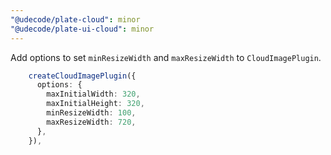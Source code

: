 ```yaml
---
"@udecode/plate-cloud": minor
"@udecode/plate-ui-cloud": minor
---
```


Add options to set `minResizeWidth` and `maxResizeWidth` to `CloudImagePlugin`.

```typescript
    createCloudImagePlugin({
      options: {
        maxInitialWidth: 320,
        maxInitialHeight: 320,
        minResizeWidth: 100,
        maxResizeWidth: 720,
      },
    }),
```
